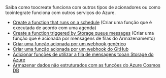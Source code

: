 Saiba como toocreate funciona com outros tipos de acionadores ou como toointegrate funciona com outros serviços do Azure.


+ [Create a function that runs on a schedule](../articles/azure-functions/functions-create-scheduled-function.md) (Criar uma função que é executada de acordo com uma agenda) 
+ [Create a function triggered by Storage queue messages](../articles/azure-functions/functions-create-storage-queue-triggered-function.md) (Criar uma função que é acionada por mensagens de filas do Armazenamento) 
+ [Criar uma função acionada por um webhook genérico](../articles/azure-functions/functions-create-generic-webhook-triggered-function.md)
+ [Criar uma função acionada por um webhook do GitHub](../articles/azure-functions/functions-create-github-webhook-triggered-function.md) 
+ [Adicionar funções de utilizar a fila de mensagens tooan Storage do Azure](../articles/azure-functions/functions-integrate-storage-queue-output-binding.md) 
+ [Armazenar dados não estruturados com as funções do Azure Cosmos DB](../articles/azure-functions/functions-integrate-store-unstructured-data-cosmosdb.md)
